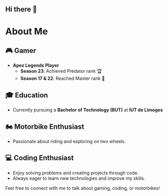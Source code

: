 ## Hi there 👋

<!--
**sdelmart/sdelmart** is a ✨ _special_ ✨ repository because its `README.md` (this file) appears on your GitHub profile.
-->
# About Me

## 🎮 Gamer
- **Apex Legends Player**
  - **Season 23**: Achieved Predator rank 🏆
  - **Season 17 & 22**: Reached Master rank 💪

## 🎓 Education
- Currently pursuing a **Bachelor of Technology (BUT)** at **IUT de Limoges**

## 🏍️ Motorbike Enthusiast
- Passionate about riding and exploring on two wheels.

## 💻 Coding Enthusiast
- Enjoy solving problems and creating projects through code.
- Always eager to learn new technologies and improve my skills.

Feel free to connect with me to talk about gaming, coding, or motorbikes!



